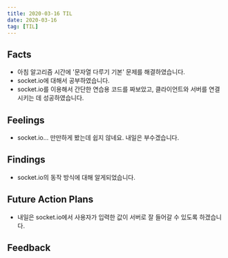 ```yaml
---
title: 2020-03-16 TIL
date: 2020-03-16
tag: [TIL]
---
```


## Facts

- 아침 알고리즘 시간에 '문자열 다루기 기본' 문제를 해결하였습니다.
- socket.io에 대해서 공부하였습니다.
- socket.io를 이용해서 간단한 연습용 코드를 짜보았고, 클라이언트와 서버를 연결시키는 데 성공하였습니다.

## Feelings

- socket.io... 만만하게 봤는데 쉽지 않네요. 내일은 부수겠습니다.

## Findings

- socket.io의 동작 방식에 대해 알게되었습니다.

## Future Action Plans

- 내일은 socket.io에서 사용자가 입력한 값이 서버로 잘 들어갈 수 있도록 하겠습니다.

## Feedback
